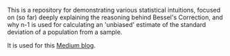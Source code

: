This is a repository for demonstrating various statistical intuitions, focused on (so far) deeply explaining the reasoning behind Bessel's Correction, and why n-1 is used for calculating an 'unbiased' estimate of the standard deviation of a population from a sample.

It is used for this [Medium blog](https://medium.com).

